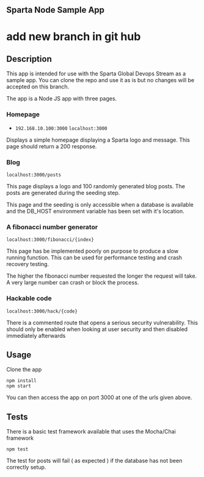 ## Sparta Node Sample App

# add new branch in git hub

## Description

This app is intended for use with the Sparta Global Devops Stream as a sample app. You can clone the repo and use it as is but no changes will be accepted on this branch.

The app is a Node JS app with three pages.

### Homepage

- `192.168.10.100:3000`
  `localhost:3000`

Displays a simple homepage displaying a Sparta logo and message. This page should return a 200 response.

### Blog

`localhost:3000/posts`

This page displays a logo and 100 randomly generated blog posts. The posts are generated during the seeding step.

This page and the seeding is only accessible when a database is available and the DB_HOST environment variable has been set with it's location.

### A fibonacci number generator

`localhost:3000/fibonacci/{index}`

This page has be implemented poorly on purpose to produce a slow running function. This can be used for performance testing and crash recovery testing.

The higher the fibonacci number requested the longer the request will take. A very large number can crash or block the process.

### Hackable code

`localhost:3000/hack/{code}`

There is a commented route that opens a serious security vulnerability. This should only be enabled when looking at user security and then disabled immediately afterwards

## Usage

Clone the app

```
npm install
npm start
```

You can then access the app on port 3000 at one of the urls given above.

## Tests

There is a basic test framework available that uses the Mocha/Chai framework

```
npm test
```

The test for posts will fail ( as expected ) if the database has not been correctly setup.
